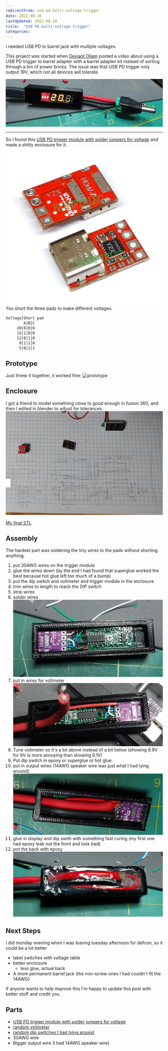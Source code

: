 ```yaml
---
redirectFrom: usb-pd-multi-voltage-trigger
date: 2022-08-16
lastUpdated: 2022-08-18
title:  "USB PD multi-voltage trigger"
categories:
---
```



I needed USB PD to barrel jack with multiple voltages.


This project was started when [Deviant Ollam](https://www.youtube.com/user/DeviantOllam) posted a video about using a USB PD trigger to barrel adapter with a barrel adapter kit instead of sorting through a bin of power bricks.
The issue was that USB PD trigger only output 19V, which not all devices will tolerate.

![Final](/assets/pages/usb-pd-multi-voltage-trigger/final.jpg)

----

So I found this [USB PD trigger module with solder jumpers for voltage](https://www.ebay.com/itm/185396073306) and made a shitty enclosure for it.
![closeup of trigger module" style="max-width:400px;width:100%](/assets/pages/usb-pd-multi-voltage-trigger/listing.jpg)
You short the three pads to make different voltages.

```
Voltage│Short pad
        A│B│C
     20│0│0│0
     15│1│0│0
     12│0│1│0
      9│1│1│0
      5│0│1│1
```


## Prototype
Just threw it together, it worked fine:
![prototype](/assets/pages/usb-pd-multi-voltage-trigger/prototype.jpg)

## Enclosure
I got a friend to model something close to good enough in fusion 360, and then I edited in blender to adjust for tolerances.
![parts dimensions](/assets/pages/usb-pd-multi-voltage-trigger/dimensions.jpg)

<a href="/images/usb-pd-multi-voltage-trigger/usbPDShell-short.stl">My final STL</a>

## Assembly
The hardest part was soldering the tiny wires to the pads without shorting anything.

1. put 30AWG wires on the trigger module
2. glue the wires down (by the end I had found that superglue worked the best because hot glue left too much of a bump)
3. put the dip switch and voltmeter and trigger module in the enclosure
4. trim wires to length to reach the DIP switch
5. strip wires
6. solder wires
![wiring trigger to DIP switches](/assets/pages/usb-pd-multi-voltage-trigger/wiringA.jpg)
7. put in wires for voltmeter
![wire in voltmeter](/assets/pages/usb-pd-multi-voltage-trigger/wiringB.jpg)
8. Tune voltmeter so it's a bit above instead of a bit below (showing 8.9V for 9V is more annoying than showing 9.1V)
8. Pot dip switch in epoxy or superglue or hot glue
9. put in output wires (14AWG speaker wire was just what I had lying around)
![all wired in](/assets/pages/usb-pd-multi-voltage-trigger/wiringC.jpg)
10. glue in display and dip swith with something fast curing (my first one had epoxy leak out the front and look bad)
11. pot the back with epoxy
![potted back](/assets/pages/usb-pd-multi-voltage-trigger/final_back.jpg)


## Next Steps
I did monday evening when I was leaving tuesday afternoon for defcon, so it could be a lot better

* label switches with voltage table
* better enclosure
  * less glue, actual back
* A more permanent barrel jack (the non-screw ones I had couldn't fit the 14AWG)

If anyone wants to help improve this I'm happy to update this post with better stuff and credit you.


## Parts
* [USB PD trigger module with solder jumpers for voltage](https://www.ebay.com/itm/185396073306)
* [random voltmeter](https://smile.amazon.com/dp/B07Q2RQYPJ)
* [random dip switches I had lying around](https://smile.amazon.com/gp/product/B07CB8Z6ZP/)
* 30AWG wire
* Bigger output wire (I had 14AWG speaker wire)
